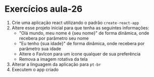 # Exercícios aula-26

1. Crie uma aplicação react utilizando o padrão `create-react-app`
1. Altere esse projeto inicial para que tenha as seguintes informações:
    - \"Olá mundo, meu nome é \{seu nome\}\" de forma dinâmica, onde recebera por parâmetro seu nome
    - "Eu tenho \{sua idade\}\" de forma dinâmica, onde recebera por parâmetro sua idade
    - Altere o FavIcon para um ícone qualquer de sua preferência
    - Remova a imagem rotativa da tela
1. Alterar a linguagem da aplicação para `pt-br`
1. Executem o app criado